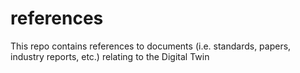 # references
This repo contains references to documents (i.e. standards, papers, industry reports, etc.) relating to the Digital Twin
